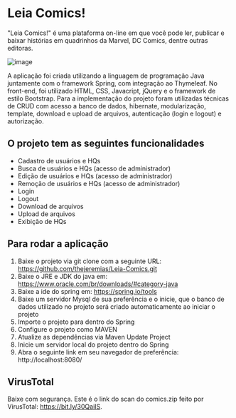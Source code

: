 # Leia Comics!
"Leia Comics!" é uma plataforma on-line em que você pode ler, publicar e baixar histórias em quadrinhos da Marvel, DC Comics, dentre outras editoras.

![image](https://user-images.githubusercontent.com/53026536/111553394-0d533100-8763-11eb-977a-311c765ac579.png)

A aplicação foi criada utilizando a linguagem de programação Java juntamente com o framework Spring, com integração ao Thymeleaf. No front-end, foi utilizado HTML, CSS, Javacript, jQuery e o framework de estilo Bootstrap.
Para a implementação do projeto foram utilizadas técnicas de CRUD com acesso a banco de dados, hibernate, modularização, template, download e upload de arquivos, autenticação (login e logout) e autorização.

## O projeto tem as seguintes funcionalidades
* Cadastro de usuários e HQs
* Busca de usuários e HQs (acesso de administrador)
* Edição de usuários e HQs (acesso de administrador)
* Remoção de usuários e HQs (acesso de administrador)
* Login
* Logout
* Download de arquivos
* Upload de arquivos
* Exibição de HQs

## Para rodar a aplicação
1. Baixe o projeto via git clone com a seguinte URL: https://github.com/thejeremias/Leia-Comics.git
2. Baixe o JRE e JDK do java em: https://www.oracle.com/br/downloads/#category-java
3. Baixe a ide do spring em: https://spring.io/tools
4. Baixe um servidor Mysql de sua preferência e o inicie, que o banco de dados utilizado no projeto será criado automaticamente ao iniciar o projeto
5. Importe o projeto para dentro do Spring 
6. Configure o projeto como MAVEN
7. Atualize as dependências via Maven Update Project
8. Inicie um servidor local do projeto dentro do Spring 
9. Abra o seguinte link em seu navegador de preferência: http://localhost:8080/

## VirusTotal
Baixe com segurança. Este é o link do scan do comics.zip feito por VirusTotal: https://bit.ly/30QaiIS.
